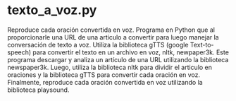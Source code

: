 # texto_a_voz.py
Reproduce cada oración convertida en voz.
Programa en Python que al proporcionarle una URL de una articulo a convertir para luego manejar la conversación de texto a voz. Utiliza la biblioteca gTTS (google Text-to-speech) para convertir el texto en un archivo en voz, nltk, newpaper3k.
Este programa descargar y analiza un artículo de una URL utilizando la biblioteca newspaper3k. Luego, utiliza la biblioteca nltk para dividir el articulo en oraciones y la biblioteca gTTS para convertir cada oración en voz. Finalmente, reproduce cada oración convertida en voz utilizando la biblioteca playsound.

